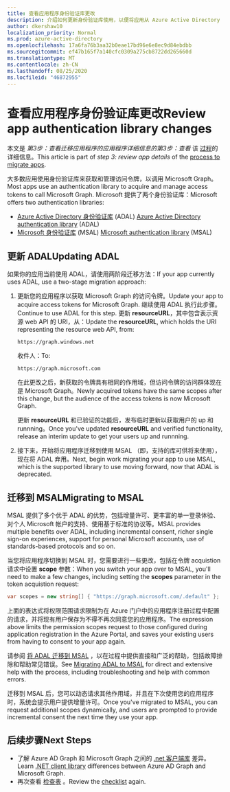 ```yaml
---
title: 查看应用程序身份验证库更改
description: 介绍如何更新身份验证库使用，以便将应用从 Azure Active Directory (Azure AD) API 应用迁移到 Microsoft Graph API。
author: dkershaw10
localization_priority: Normal
ms.prod: azure-active-directory
ms.openlocfilehash: 17a6fa76b3aa32b0eae17bd96e6e8ec9d84ebdbb
ms.sourcegitcommit: ef47b165f7a140cfc0309a275cb8722dd265660d
ms.translationtype: MT
ms.contentlocale: zh-CN
ms.lasthandoff: 08/25/2020
ms.locfileid: "46872955"
---
```

# <a name="review-app-authentication-library-changes"></a><span data-ttu-id="6fb49-103">查看应用程序身份验证库更改</span><span class="sxs-lookup"><span data-stu-id="6fb49-103">Review app authentication library changes</span></span>

<span data-ttu-id="6fb49-104">本文是 *第3步：查看迁移应用程序的应用程序详细信息的第3步：查看* 该 [过程](migrate-azure-ad-graph-planning-checklist.md)的详细信息。</span><span class="sxs-lookup"><span data-stu-id="6fb49-104">This article is part of *step 3: review app details* of the [process to migrate apps](migrate-azure-ad-graph-planning-checklist.md).</span></span>

<span data-ttu-id="6fb49-105">大多数应用使用身份验证库来获取和管理访问令牌，以调用 Microsoft Graph。</span><span class="sxs-lookup"><span data-stu-id="6fb49-105">Most apps use an authentication library to acquire and manage access tokens to call Microsoft Graph.</span></span>  <span data-ttu-id="6fb49-106">Microsoft 提供了两个身份验证库：</span><span class="sxs-lookup"><span data-stu-id="6fb49-106">Microsoft offers two authentication libraries:</span></span>

- <span data-ttu-id="6fb49-107">[Azure Active Directory 身份验证库](https://docs.microsoft.com/azure/active-directory/develop/active-directory-authentication-libraries) (ADAL) </span><span class="sxs-lookup"><span data-stu-id="6fb49-107">[Azure Active Directory authentication library](https://docs.microsoft.com/azure/active-directory/develop/active-directory-authentication-libraries) (ADAL)</span></span>
- <span data-ttu-id="6fb49-108">[Microsoft 身份验证库](https://docs.microsoft.com/azure/active-directory/develop/reference-v2-libraries) (MSAL) </span><span class="sxs-lookup"><span data-stu-id="6fb49-108">[Microsoft authentication library](https://docs.microsoft.com/azure/active-directory/develop/reference-v2-libraries) (MSAL)</span></span>

## <a name="updating-adal"></a><span data-ttu-id="6fb49-109">更新 ADAL</span><span class="sxs-lookup"><span data-stu-id="6fb49-109">Updating ADAL</span></span>

<span data-ttu-id="6fb49-110">如果你的应用当前使用 ADAL，请使用两阶段迁移方法：</span><span class="sxs-lookup"><span data-stu-id="6fb49-110">If your app currently uses ADAL, use a two-stage migration approach:</span></span>

1. <span data-ttu-id="6fb49-111">更新您的应用程序以获取 Microsoft Graph 的访问令牌。</span><span class="sxs-lookup"><span data-stu-id="6fb49-111">Update your app to acquire access tokens for Microsoft Graph.</span></span> <span data-ttu-id="6fb49-112">继续使用 ADAL 执行此步骤。</span><span class="sxs-lookup"><span data-stu-id="6fb49-112">Continue to use ADAL for this step.</span></span> <span data-ttu-id="6fb49-113">更新 **resourceURL**，其中包含表示资源 web API 的 URI，从：</span><span class="sxs-lookup"><span data-stu-id="6fb49-113">Update the **resourceURL**, which holds the URI representing the resource web API, from:</span></span>

    `https://graph.windows.net`  

    <span data-ttu-id="6fb49-114">收件人：</span><span class="sxs-lookup"><span data-stu-id="6fb49-114">To:</span></span>  

    `https://graph.microsoft.com`

    <span data-ttu-id="6fb49-115">在此更改之后，新获取的令牌具有相同的作用域，但访问令牌的访问群体现在是 Microsoft Graph。</span><span class="sxs-lookup"><span data-stu-id="6fb49-115">Newly acquired tokens have the same scopes after this change, but the audience of the access tokens is now Microsoft Graph.</span></span>  

    <span data-ttu-id="6fb49-116">更新 **resourceURL** 和已验证的功能后，发布临时更新以获取用户的 up 和 runnning。</span><span class="sxs-lookup"><span data-stu-id="6fb49-116">Once you've updated **resourceURL** and verified functionality, release an interim update to get your users up and runnning.</span></span>

1.  <span data-ttu-id="6fb49-117">接下来，开始将应用程序迁移到使用 MSAL （即，支持的库可供将来使用），现在将 ADAL 弃用。</span><span class="sxs-lookup"><span data-stu-id="6fb49-117">Next, begin work migrating your app to use MSAL, which is the supported library to use moving forward, now that ADAL is deprecated.</span></span>

## <a name="migrating-to-msal"></a><span data-ttu-id="6fb49-118">迁移到 MSAL</span><span class="sxs-lookup"><span data-stu-id="6fb49-118">Migrating to MSAL</span></span>

<span data-ttu-id="6fb49-119">MSAL 提供了多个优于 ADAL 的优势，包括增量许可、更丰富的单一登录体验、对个人 Microsoft 帐户的支持、使用基于标准的协议等。</span><span class="sxs-lookup"><span data-stu-id="6fb49-119">MSAL provides multiple benefits over ADAL, including incremental consent, richer single sign-on experiences, support for personal Microsoft accounts, use of standards-based protocols and so on.</span></span>  

<span data-ttu-id="6fb49-120">当您将应用程序切换到 MSAL 时，您需要进行一些更改，包括在令牌 acquistion 请求中设置 **scope** 参数：</span><span class="sxs-lookup"><span data-stu-id="6fb49-120">When you switch your app over to MSAL, you'll need to make a few changes, including setting the **scopes** parameter in the token acquistion request:</span></span>

``` csharp
var scopes = new string[] { "https://graph.microsoft.com/.default" };
```

<span data-ttu-id="6fb49-121">上面的表达式将权限范围请求限制为在 Azure 门户中的应用程序注册过程中配置的请求，并将现有用户保存为不得不再次同意您的应用程序。</span><span class="sxs-lookup"><span data-stu-id="6fb49-121">The expression above limits the permission scopes request to those configured during application registration in the Azure Portal, and saves your existing users from having to consent to your app again.</span></span>

<span data-ttu-id="6fb49-122">请参阅 [将 ADAL 迁移到 MSAL](https://aka.ms/adal-net-to-msal-net) ，以在过程中提供直接和广泛的帮助，包括故障排除和帮助常见错误。</span><span class="sxs-lookup"><span data-stu-id="6fb49-122">See [Migrating ADAL to MSAL](https://aka.ms/adal-net-to-msal-net) for direct and extensive help with the process, including troubleshooting and help with common errors.</span></span>

<span data-ttu-id="6fb49-123">迁移到 MSAL 后，您可以动态请求其他作用域，并且在下次使用您的应用程序时，系统会提示用户提供增量许可。</span><span class="sxs-lookup"><span data-stu-id="6fb49-123">Once you've migrated to MSAL, you can request additional scopes dynamically, and users are prompted to provide incremental consent the next time they use your app.</span></span>

## <a name="next-steps"></a><span data-ttu-id="6fb49-124">后续步骤</span><span class="sxs-lookup"><span data-stu-id="6fb49-124">Next Steps</span></span>

- <span data-ttu-id="6fb49-125">了解 Azure AD Graph 和 Microsoft Graph 之间的 [.net 客户端库](migrate-azure-ad-graph-client-libraries.md) 差异。</span><span class="sxs-lookup"><span data-stu-id="6fb49-125">Learn [.NET client library](migrate-azure-ad-graph-client-libraries.md) differences between Azure AD Graph and Microsoft Graph.</span></span>
- <span data-ttu-id="6fb49-126">再次查看 [检查表](migrate-azure-ad-graph-planning-checklist.md) 。</span><span class="sxs-lookup"><span data-stu-id="6fb49-126">Review the [checklist](migrate-azure-ad-graph-planning-checklist.md) again.</span></span>
